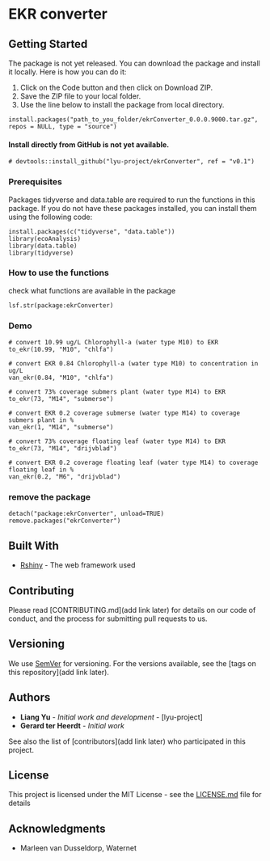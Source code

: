 
# EKR converter



## Getting Started

The package is not yet released. You can download the package and install it locally. Here is how you can do it:  
1.	Click on the Code button and then click on Download ZIP.
2.	Save the ZIP file to your local folder.
3.	Use the line below to install the package from local directory.
```
install.packages("path_to_you_folder/ekrConverter_0.0.0.9000.tar.gz", repos = NULL, type = "source")
```    
    

#### Install directly from GitHub is not yet available.  
```
# devtools::install_github("lyu-project/ekrConverter", ref = "v0.1")  
```

### Prerequisites

Packages tidyverse and data.table are required to run the functions in this package. If you do not have these packages installed, you can install them using the following code:

```
install.packages(c("tidyverse", "data.table"))
library(ecoAnalysis)
library(data.table)
library(tidyverse)
```

### How to use the functions

check what functions are available in the package

```
lsf.str(package:ekrConverter)
```

### Demo

```
# convert 10.99 ug/L Chlorophyll-a (water type M10) to EKR
to_ekr(10.99, "M10", "chlfa")

# convert EKR 0.84 Chlorophyll-a (water type M10) to concentration in ug/L
van_ekr(0.84, "M10", "chlfa")

# convert 73% coverage submers plant (water type M14) to EKR
to_ekr(73, "M14", "submerse")

# convert EKR 0.2 coverage submerse (water type M14) to coverage submers plant in %
van_ekr(1, "M14", "submerse")

# convert 73% coverage floating leaf (water type M14) to EKR
to_ekr(73, "M14", "drijvblad")

# convert EKR 0.2 coverage floating leaf (water type M14) to coverage floating leaf in %
van_ekr(0.2, "M6", "drijvblad")

```




### remove the package
    
```
detach("package:ekrConverter", unload=TRUE)
remove.packages("ekrConverter")
```

## Built With

* [Rshiny](https://shiny.rstudio.com/) - The web framework used

## Contributing

Please read [CONTRIBUTING.md](add link later) for details on our code of conduct, and the process for submitting pull requests to us.

## Versioning

We use [SemVer](http://semver.org/) for versioning. For the versions available, see the [tags on this repository](add link later). 

## Authors

* **Liang Yu** - *Initial work and development* - [lyu-project]
* **Gerard ter Heerdt** - *Initial work*


See also the list of [contributors](add link later) who participated in this project.

## License

This project is licensed under the MIT License - see the [LICENSE.md](LICENSE.md) file for details

## Acknowledgments

* Marleen van Dusseldorp, Waternet
